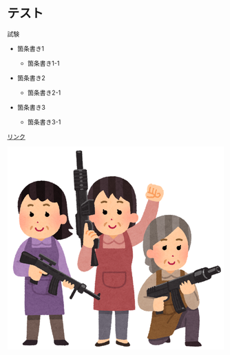 # テスト 

試験

- 箇条書き1

  - 箇条書き1-1
  
- 箇条書き2

  - 箇条書き2-1
  
- 箇条書き3

  - 箇条書き3-1

[リンク](https://twitter.com)

![主婦](./airgun_women_syufu.png "自粛サイコー")
